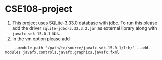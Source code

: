 # CSE108-project
1. This project uses SQLite-3.33.0 database with jdbc. To run this please add the driver `sqlite-jdbc-3.32.3.2.jar` as external library along with `javafx-sdk-15.0.1` libs.
2. In the vm option please add
```
	--module-path "/path/to/source/javafx-sdk-15.0.1/lib/" --add-modules javafx.controls,javafx.graphics,javafx.fxml
  ```
